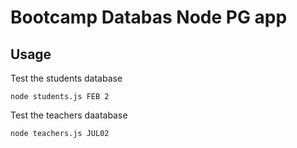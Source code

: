 # Bootcamp Databas Node PG app

## Usage

Test the students database

`node students.js FEB 2`

Test the teachers daatabase

`node teachers.js JUL02`